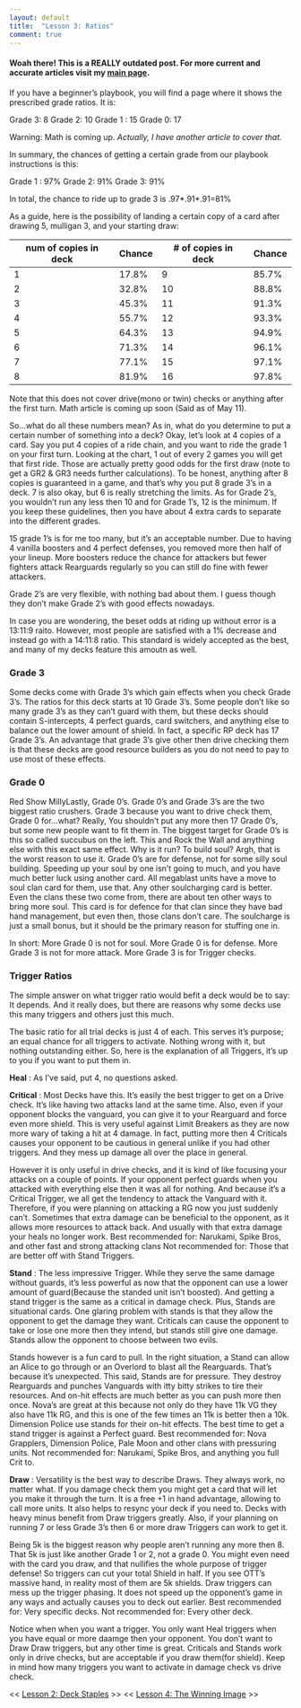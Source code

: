 ```yaml
---
layout: default
title:  "Lesson 3: Ratios"
comment: true
---
```

####  Woah there! This is a REALLY outdated post. For more current and accurate articles visit my [main page](/cfvg).

If you have a beginner’s playbook, you will find a page where it shows the prescribed grade ratios. It is:

Grade 3: 8
Grade 2: 10
Grade 1 : 15
Grade 0: 17

Warning: Math is coming up.
*Actually, I have another article to cover that.*

In summary, the chances of getting a certain grade from our playbook instructions is this:

Grade 1 : 97%
Grade 2: 91%
Grade 3: 91%

In total, the chance to ride up to grade 3 is .97*.91*.91=81%

<!-- more -->

As a guide, here is the possibility of landing a certain copy of a card after drawing 5, mulligan 3, and your starting draw:

num of copies in deck|Chance|# of copies in deck|Chance
---|---|---|---
1|17.8%|9 |85.7%
2|32.8%|10|88.8%
3|45.3%|11|91.3%
4|55.7%|12|93.3%
5|64.3%|13|94.9%
6|71.3%|14|96.1%
7|77.1%|15|97.1%
8|81.9%|16|97.8%

Note that this does not cover drive(mono or twin) checks or anything after the first turn. Math article is coming up soon (Said as of May 11).

So…what do all these numbers mean? As in, what do you determine to put a certain number of something into a deck? Okay, let’s look at 4 copies of a card. Say you put 4 copies of a ride chain, and you want to ride the grade 1 on your first turn. Looking at the chart, 1 out of every 2 games you will get that first ride. Those are actually pretty good odds for the first draw (note to get a GR2 & GR3 needs further calculations). To be honest, anything after 8 copies is guaranteed in a game, and that’s why you put 8 grade 3’s in a deck. 7 is also okay, but 6 is really stretching the limits. As for Grade 2’s, you wouldn’t run any less then 10 and for Grade 1’s, 12 is the minimum. If you keep these guidelines, then you have about 4 extra cards to separate into the different grades.

15 grade 1’s is for me too many, but it’s an acceptable number. Due to having 4 vanilla boosters and 4 perfect defenses, you removed more then half of your lineup. More boosters reduce the chance for attackers but fewer fighters attack Rearguards regularly so you can still do fine with fewer attackers.

Grade 2’s are very flexible, with nothing bad about them. I guess though they don’t make Grade 2’s with good effects nowadays.

In case you are wondering, the beset odds at riding up without error is a 13:11:9 raito. However, most people are satisfied with a 1% decrease and instead go with a 14:11:8 ratio. This standard is widely accepted as the best, and many of my decks feature this amoutn as well.

### Grade 3

Some decks come with Grade 3’s which gain effects when you check Grade 3’s. The ratios for this deck starts at 10 Grade 3’s. Some people don’t like so many grade 3’s as they can’t guard with them, but these decks should contain S-intercepts, 4 perfect guards, card switchers, and anything else to balance out the lower amount of shield. In fact, a specific RP deck has 17 Grade 3’s. An advantage that grade 3’s give other then drive checking them is that these decks are good  resource builders as you do not need to pay to use most of these effects.

### Grade 0

Red Show MillyLastly, Grade 0’s. Grade 0’s and Grade 3’s are the two biggest ratio crushers. Grade 3 because you want to drive check them, Grade 0 for…what? Really, You shouldn’t put any more then 17 Grade 0’s, but some new people want to fit them in. The biggest target for Grade 0’s is this so called succubus on the left. This and Rock the Wall and anything else with this exact same effect. Why is it run? To build soul? Argh, that is the worst reason to use it. Grade 0’s are for defense, not for some silly soul building. Speeding up your soul by one isn’t going to much, and you have much better luck using another card. All megablast units have a move to soul clan card for them, use that. Any other soulcharging card is better. Even the clans these two come from, there are about ten other ways to bring more soul. This card is for defence for that clan since they have bad hand management, but even then, those clans don’t care. The soulcharge is just a small bonus, but it should be the primary reason for stuffing one in.

In short:
More Grade 0 is not for soul. More Grade 0 is for defense.
More Grade 3 is not for more attack. More Grade 3 is for Trigger checks.

### Trigger Ratios

The simple answer on what trigger ratio would befit a deck would be to say: It depends. And it really does, but there are reasons why some decks use this many triggers and others just this much.

The basic ratio for all trial decks is just 4 of each. This serves it’s purpose; an equal chance for all triggers to activate. Nothing wrong with it, but nothing outstanding either. So, here is the explanation of all Triggers, it’s up to you if you want to put them in.

**Heal** : As I’ve said, put 4, no questions asked.

**Critical** : Most Decks have this. It’s easily the best trigger to get on a Drive check. It’s like having two attacks land at the same time. Also, even if your opponent blocks the vanguard, you can give it to your Rearguard and force even more shield. This is very useful against Limit Breakers as they are now more wary of taking a hit at 4 damage. In fact, putting more then 4 Criticals causes your opponent to be cautious in general unlike if you had other triggers. And they mess up damage all over the place in general.

However it is only useful in drive checks, and it is kind of like focusing your attacks on a couple of points. If your opponent perfect guards when you attacked with everything else then it was all for nothing. And because it’s a Critical Trigger, we all get the tendency to attack the Vanguard with it. Therefore, if you were planning on attacking a RG now you just suddenly can’t. Sometimes that extra damage can be beneficial to the opponent, as it allows more resources to attack back. And usually with that extra damage your heals no longer work.
Best recommended for: Narukami, Spike Bros, and other fast and strong attacking clans
Not recommended for: Those that are better off with Stand Triggers.

**Stand** : The less impressive Trigger. While they serve the same damage without guards, it’s less powerful as now that the opponent can use a lower amount of guard(Because the standed unit isn’t boosted). And getting a stand trigger is the same as a critical in damage check. Plus, Stands are situational cards. One glaring problem with stands is that they allow the opponent to get the damage they want. Criticals can cause the opponent to take or lose one more then they intend, but stands still give one damage. Stands allow the opponent to choose between two evils.

Stands however is a fun card to pull. In the right situation, a Stand can allow an Alice to go through or an Overlord to blast all the Rearguards. That’s because it’s unexpected. This said, Stands are for pressure. They destroy Rearguards and punches Vanguards with itty bitty strikes to tire their resources. And on-hit effects are much better as you can push more then once. Nova’s are great at this because not only do they have 11k VG they also have 11k RG, and this is one of the few times an 11k is better then a 10k. Dimension Police use stands for their on-hit effects. The best time to get a stand trigger is against a Perfect guard.
Best recommended for: Nova Grapplers, Dimension Police, Pale Moon and other clans with pressuring units.
Not recommended for: Narukami, Spike Bros, and anything you full Crit to.

**Draw** : Versatility is the best way to describe Draws. They always work, no matter what. If you damage check them you might get a card that will let you make it through the turn. It is a free +1 in hand advantage, allowing to call more units. It also helps to resync your deck if you need to. Decks with heavy minus benefit from Draw triggers greatly. Also, if your planning on running 7 or less Grade 3’s then 6 or more draw Triggers can work to get it.

Being 5k is the biggest reason why people aren’t running any more then 8. That 5k is just like another Grade 1 or 2, not a grade 0. You might even need with the card you draw, and that nullifies the whole purpose of trigger defense! So triggers can cut your total Shield in half. If you see OTT’s massive hand, in reality most of them are 5k shields. Draw triggers can mess up the trigger phasing. It does not speed up the opponent’s game in any ways and actually causes you to deck out earlier.
Best recommended for: Very specific decks.
Not recommended for: Every other deck.

Notice when when you want a trigger. You only want Heal triggers when you have equal or more daamge then your opponent. You don’t want to Draw Draw triggers, but any other time is great. Criticals and Stands work only in drive checks, but are acceptable if you draw them(for shield). Keep in mind how many triggers you want to activate in damage check vs drive check.<i class="fa fa-stop"></i>

<< [Lesson 2: Deck Staples](/cfvg/lesson2) >> << [Lesson 4: The Winning Image](/cfvg/lesson4) >>